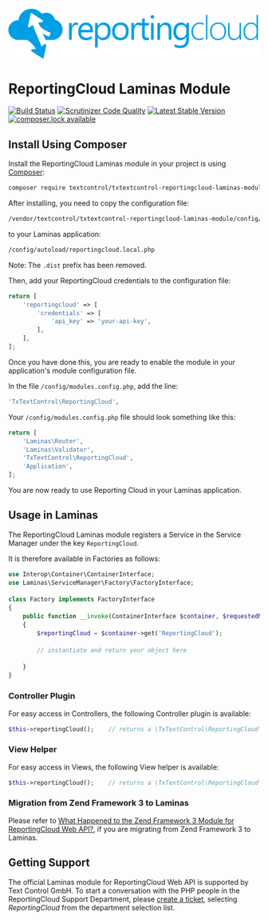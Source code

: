 ![Logo](./resource/rc_logo_512.png)

# ReportingCloud Laminas Module

[![Build Status](https://scrutinizer-ci.com/g/TextControl/txtextcontrol-reportingcloud-php-laminas-module/badges/build.png?b=master)](https://scrutinizer-ci.com/g/TextControl/txtextcontrol-reportingcloud-php-laminas-module/build-status/master)
[![Scrutinizer Code Quality](https://scrutinizer-ci.com/g/TextControl/txtextcontrol-reportingcloud-php-laminas-module/badges/quality-score.png?b=master)](https://scrutinizer-ci.com/g/TextControl/txtextcontrol-reportingcloud-php-laminas-module/?branch=master)
[![Latest Stable Version](https://poser.pugx.org/textcontrol/txtextcontrol-reportingcloud-laminas-module/v/stable)](https://packagist.org/packages/textcontrol/txtextcontrol-reportingcloud-laminas-module)
[![composer.lock available](https://poser.pugx.org/textcontrol/txtextcontrol-reportingcloud-laminas-module/composerlock)](https://packagist.org/packages/textcontrol/txtextcontrol-reportingcloud-laminas-module)


## Install Using Composer

Install the ReportingCloud Laminas module in your project is using [Composer](http://getcomposer.org):

```bash
composer require textcontrol/txtextcontrol-reportingcloud-laminas-module:^3.0
```

After installing, you need to copy the configuration file:

```bash
/vendor/textcontrol/txtextcontrol-reportingcloud-laminas-module/config/reportingcloud.local.php.dist
```
to your Laminas application: 

```bash
/config/autoload/reportingcloud.local.php
```

Note: The `.dist` prefix has been removed.

Then, add your ReportingCloud credentials to the configuration file:

```php
return [
    'reportingcloud' => [
        'credentials' => [
            'api_key' => 'your-api-key',
        ],
    ],
];
```

Once you have done this, you are ready to enable the module in your application's module configuration file.

In the file `/config/modules.config.php`, add the line:

```php
'TxTextControl\ReportingCloud',
```

Your `/config/modules.config.php` file should look something like this:

```php
return [
    'Laminas\Router',
    'Laminas\Validator',
    'TxTextControl\ReportingCloud',
    'Application',
];
```

You are now ready to use Reporting Cloud in your Laminas application.

## Usage in Laminas

The ReportingCloud Laminas module registers a Service in the Service Manager under the key `ReportingCloud`.

It is therefore available in Factories as follows:

```php
use Interop\Container\ContainerInterface;
use Laminas\ServiceManager\Factory\FactoryInterface;

class Factory implements FactoryInterface
{
    public function __invoke(ContainerInterface $container, $requestedName, ?array $options = null)
    {
        $reportingCloud = $container->get('ReportingCloud');

        // instantiate and return your object here
        
    }
}
```

### Controller Plugin

For easy access in Controllers, the following Controller plugin is available:

```php
$this->reportingCloud();    // returns a \TxTextControl\ReportingCloud\ReportingCloud instance
```

### View Helper

For easy access in Views, the following View helper is available:

```php
$this->reportingCloud();    // returns a \TxTextControl\ReportingCloud\ReportingCloud instance
```

### Migration from Zend Framework 3 to Laminas

Please refer to [What Happened to the Zend Framework 3 Module for ReportingCloud Web API?](./doc/zend-framework.md), if you are migrating from Zend Framework 3 to Laminas.

 ## Getting Support
 
 The official Laminas module for ReportingCloud Web API is supported by Text Control GmbH. To start a conversation with the PHP people in the ReportingCloud Support Department, please [create a ticket](https://support.textcontrol.com/new-ticket), selecting _ReportingCloud_ from the department selection list.
